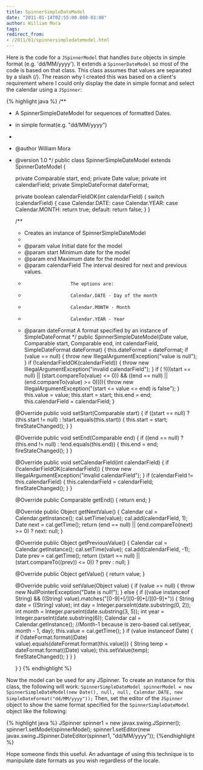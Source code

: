 ```yaml
---
title: SpinnerSimpleDateModel
date: "2011-01-14T02:55:00.000-03:00"
author: William Mora
tags:
redirect_from:
- /2011/01/spinnersimpledatemodel.html
---
```


Here is the code for a `JSpinnerModel` that handles `Date` objects in simple format (e.g. 'dd/MM/yyyy'). It extends a `SpinnerDateModel` so most of the code is based on that class. This class assumes that values are separated by a slash (/). The reason why I created this was based on a client's requirement where I could only display the date in simple format and select the calendar using a `JSpinner`:

<!--more-->

{% highlight java %}
/**
 * A SpinnerSimpleDateModel for sequences of formatted Dates.
 * in simple format(e.g. "dd/MM/yyyy")
 *
 * @author William Mora
 * @version 1.0
 */
public class SpinnerSimpleDateModel extends SpinnerDateModel {

    private Comparable start, end;
    private Date value;
    private int calendarField;
    private SimpleDateFormat dateFormat;

    private boolean calendarFieldOK(int calendarField) {
        switch (calendarField) {
            case Calendar.DATE:
            case Calendar.YEAR:
            case Calendar.MONTH:
                return true;
            default:
                return false;
        }
    }

    /**
     * Creates an instance of SpinnerSimpleDateModel
     *
     * @param value         Initial date for the model
     * @param start         Minimum date for the model
     * @param end           Maximum date for the model
     * @param calendarField The interval desired for next and previous values.
     *                      The options are:
     *                      Calendar.DATE - Day of the month
     *                      Calendar.MONTH - Month
     *                      Calendar.YEAR - Year
     * @param dateFormat    A format specified by an instance of SimpleDateFormat
     */
    public SpinnerSimpleDateModel(Date value, Comparable start, Comparable end,
int calendarField, SimpleDateFormat dateFormat) {
        this.dateFormat = dateFormat;
        if (value == null) {
            throw new IllegalArgumentException("value is null");
        }
        if (!calendarFieldOK(calendarField)) {
            throw new IllegalArgumentException("invalid calendarField");
        }
        if ( !(((start == null) || (start.compareTo(value) <= 0)) &&
        ((end == null) || (end.compareTo(value) >= 0)))){
            throw new IllegalArgumentException("(start <= value <= end) is false");
        }
        this.value = value;
        this.start = start;
        this.end = end;
        this.calendarField = calendarField;
    }

    @Override
    public void setStart(Comparable start) {
        if ((start == null) ? (this.start != null) : !start.equals(this.start)) {
            this.start = start;
            fireStateChanged();
        }
    }

    @Override
    public void setEnd(Comparable end) {
        if ((end == null) ? (this.end != null) : !end.equals(this.end)) {
            this.end = end;
            fireStateChanged();
        }
    }

    @Override
    public void setCalendarField(int calendarField) {
        if (!calendarFieldOK(calendarField)) {
            throw new IllegalArgumentException("invalid calendarField");
        }
        if (calendarField != this.calendarField) {
            this.calendarField = calendarField;
            fireStateChanged();
        }
    }

    @Override
    public Comparable getEnd() {
        return end;
    }

    @Override
    public Object getNextValue() {
        Calendar cal = Calendar.getInstance();
        cal.setTime(value);
        cal.add(calendarField, 1);
        Date next = cal.getTime();
        return (end == null) || (end.compareTo(next) >= 0) ? next: null;
    }

    @Override
    public Object getPreviousValue() {
        Calendar cal = Calendar.getInstance();
        cal.setTime(value);
        cal.add(calendarField, -1);
        Date prev = cal.getTime();
        return ((start == null) || (start.compareTo((prev)) <= 0)) ? prev : null;
    }

    @Override
    public Object getValue() {
        return value;
    }

    @Override
    public void setValue(Object value) {
        if (value == null) {
            throw new NullPointerException("Date is null!");
        } else {
            if ((value instanceof String) && ((String) value).matches("[0-9]+[/][0-9]+[/][0-9]+")) {
                String date = ((String) value);
                int day = Integer.parseInt(date.substring(0, 2));
                int month = Integer.parseInt(date.substring(3, 5));
                int year = Integer.parseInt(date.substring(6));
                Calendar cal = Calendar.getInstance();
                //Month-1 because is zero-based
                cal.set(year, month - 1, day);
                this.value = cal.getTime();
            }
            if (value instanceof Date) {
                if (!dateFormat.format((Date) value).equals(dateFormat.format(this.value))) {
                    String temp = dateFormat.format((Date) value);
                    this.setValue(temp);
                    fireStateChanged();
                }
            }
        }

    }
}
{% endhighlight %}

Now the model can be used for any JSpinner. To create an instance for this class, the following will work:  `SpinnerSimpleDateModel spinnerModel = new SpinnerSimpleDateModel(new Date(), null, null, Calendar.DATE, new SimpleDateFormat("dd/MM/yyyy"));` Then, set the editor of the `JSpinner` object to show the same format specified for the `SpinnerSimpleDateModel` object like the following:

{% highlight java %}
JSpinner spinner1 = new javax.swing.JSpinner();
spinner1.setModel(spinnerModel);
spinner1.setEditor(new javax.swing.JSpinner.DateEditor(spinner1, "dd/MM/yyyy"));
{%endhighlight %}

Hope someone finds this useful. An advantage of using this technique is to manipulate date formats as you wish regardless of the locale.
